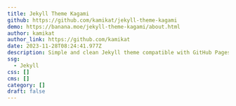 ```yaml
---
title: Jekyll Theme Kagami
github: https://github.com/kamikat/jekyll-theme-kagami
demo: https://banana.moe/jekyll-theme-kagami/about.html
author: kamikat
author_link: https://github.com/kamikat
date: 2023-11-28T08:24:41.977Z
description: Simple and clean Jekyll theme compatible with GitHub Pages.
ssg:
  - Jekyll
css: []
cms: []
category: []
draft: false
---
```

